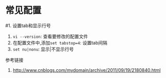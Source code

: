 # 常见配置

#1. 设置tab和显示行号

1. `vi --version`: 查看要修改的配置文件
2. 在配置文件中,添加`set tabstop=4`: 设置tab间隔
3. `set nu|nonu`: 显示|不显示行号

参考链接

1. http://www.cnblogs.com/mydomain/archive/2011/09/19/2180840.html
